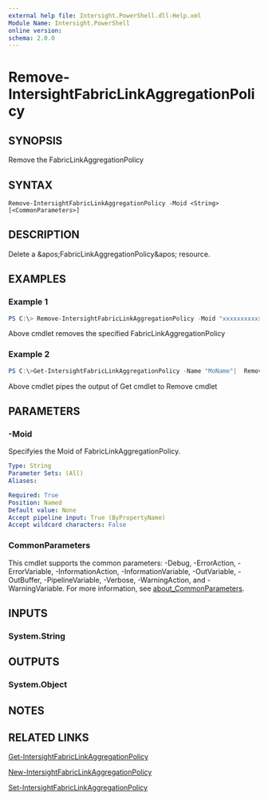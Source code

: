 ```yaml
---
external help file: Intersight.PowerShell.dll-Help.xml
Module Name: Intersight.PowerShell
online version:
schema: 2.0.0
---
```


# Remove-IntersightFabricLinkAggregationPolicy

## SYNOPSIS
Remove the FabricLinkAggregationPolicy

## SYNTAX

```
Remove-IntersightFabricLinkAggregationPolicy -Moid <String> [<CommonParameters>]
```

## DESCRIPTION
Delete a &amp;apos;FabricLinkAggregationPolicy&amp;apos; resource.

## EXAMPLES

### Example 1
```powershell
PS C:\> Remove-IntersightFabricLinkAggregationPolicy -Moid "xxxxxxxxxxxxxxxxxxxxxxxxxxx"
```
Above cmdlet removes the specified FabricLinkAggregationPolicy 

### Example 2
```powershell
PS C:\>Get-IntersightFabricLinkAggregationPolicy -Name "MoName"|  Remove-IntersightFabricLinkAggregationPolicy
```
Above cmdlet pipes the output of Get cmdlet to Remove cmdlet

## PARAMETERS

### -Moid
Specifyies the Moid of FabricLinkAggregationPolicy.

```yaml
Type: String
Parameter Sets: (All)
Aliases:

Required: True
Position: Named
Default value: None
Accept pipeline input: True (ByPropertyName)
Accept wildcard characters: False
```

### CommonParameters
This cmdlet supports the common parameters: -Debug, -ErrorAction, -ErrorVariable, -InformationAction, -InformationVariable, -OutVariable, -OutBuffer, -PipelineVariable, -Verbose, -WarningAction, and -WarningVariable. For more information, see [about_CommonParameters](http://go.microsoft.com/fwlink/?LinkID=113216).

## INPUTS

### System.String

## OUTPUTS

### System.Object
## NOTES

## RELATED LINKS

[Get-IntersightFabricLinkAggregationPolicy](./Get-IntersightFabricLinkAggregationPolicy.md)

[New-IntersightFabricLinkAggregationPolicy](./New-IntersightFabricLinkAggregationPolicy.md)

[Set-IntersightFabricLinkAggregationPolicy](./Set-IntersightFabricLinkAggregationPolicy.md)

